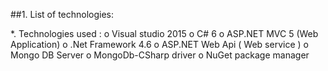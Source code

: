 ##1. List of technologies:

 *. Technologies used :
o Visual studio 2015
o C# 6
o ASP.NET MVC 5 (Web Application)
o .Net Framework 4.6
o ASP.NET Web Api ( Web service )
o Mongo DB Server
o MongoDb-CSharp driver
o NuGet package manager
